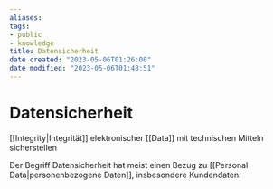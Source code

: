 ```yaml
---
aliases: 
tags: 
- public
- knowledge
title: Datensicherheit
date created: "2023-05-06T01:26:00"
date modified: "2023-05-06T01:48:51"
---
```


# Datensicherheit
[[Integrity|Integrität]] elektronischer [[Data]] mit technischen Mitteln sicherstellen

Der Begriff Datensicherheit hat meist einen Bezug zu [[Personal Data|personenbezogene Daten]], insbesondere Kundendaten.
